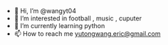 - 👋 Hi, I’m @wangyt04
- 👀 I’m interested in football , music , cuputer
- 🌱 I’m currently learning python
- 📫 How to reach me  yutongwang.eric@gmail.com

<!---
wangyt04/wangyt04 is a ✨ special ✨ repository because its `README.md` (this file) appears on your GitHub profile.
You can click the Preview link to take a look at your changes.
--->
